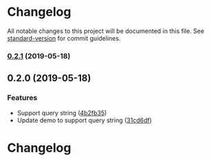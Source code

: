 # Changelog

All notable changes to this project will be documented in this file. See [standard-version](https://github.com/conventional-changelog/standard-version) for commit guidelines.

### [0.2.1](https://github-stephenkr///compare/v0.2.0...v0.2.1) (2019-05-18)



## 0.2.0 (2019-05-18)


### Features

* Support query string ([4b2fb35](https://github-stephenkr///commit/4b2fb35))
* Update demo to support query string ([31cd6df](https://github-stephenkr///commit/31cd6df))



# Changelog